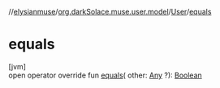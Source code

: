 //[elysianmuse](../../../index.md)/[org.darkSolace.muse.user.model](../index.md)/[User](index.md)/[equals](equals.md)

# equals

[jvm]\
open operator override fun [equals](equals.md)(
other: [Any](https://kotlinlang.org/api/latest/jvm/stdlib/kotlin/-any/index.html)
?): [Boolean](https://kotlinlang.org/api/latest/jvm/stdlib/kotlin/-boolean/index.html)
